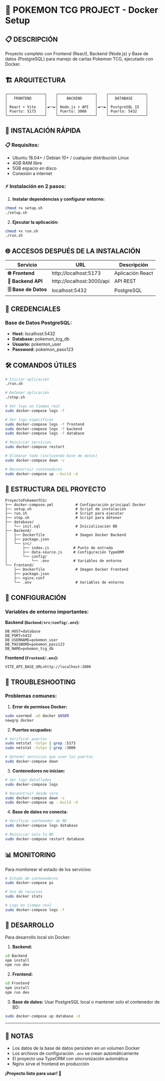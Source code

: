# 🎴 POKEMON TCG PROJECT - Docker Setup

## 📋 **DESCRIPCIÓN**
Proyecto completo con Frontend (React), Backend (Node.js) y Base de datos (PostgreSQL) para manejo de cartas Pokemon TCG, ejecutado con Docker.

## 🏗️ **ARQUITECTURA**
```
┌─────────────────┐    ┌─────────────────┐    ┌─────────────────┐
│   FRONTEND      │    │    BACKEND      │    │   DATABASE      │
│                 │    │                 │    │                 │
│ React + Vite    │◄──►│ Node.js + API   │◄──►│ PostgreSQL 15   │
│ Puerto: 5173    │    │ Puerto: 3000    │    │ Puerto: 5432    │
└─────────────────┘    └─────────────────┘    └─────────────────┘
```

## 🚀 **INSTALACIÓN RÁPIDA**

### 📋 Requisitos:
- Ubuntu 18.04+ / Debian 10+ / cualquier distribución Linux
- 4GB RAM libre
- 5GB espacio en disco
- Conexión a internet

### ⚡ Instalación en 2 pasos:

1. **Instalar dependencias y configurar entorno:**
```bash
chmod +x setup.sh
./setup.sh
```

2. **Ejecutar la aplicación:**
```bash
chmod +x run.sh
./run.sh
```

## 🌐 **ACCESOS DESPUÉS DE LA INSTALACIÓN**

| Servicio | URL | Descripción |
|----------|-----|-------------|
| **🌐 Frontend** | http://localhost:5173 | Aplicación React |
| **🔧 Backend API** | http://localhost:3000/api | API REST |
| **🗄️ Base de Datos** | localhost:5432 | PostgreSQL |

## 🔑 **CREDENCIALES**

### Base de Datos PostgreSQL:
- **Host:** localhost:5432
- **Database:** pokemon_tcg_db  
- **Usuario:** pokemon_user
- **Password:** pokemon_pass123

## 🛠️ **COMANDOS ÚTILES**

```bash
# Iniciar aplicación
./run.sh

# Detener aplicación
./stop.sh

# Ver logs en tiempo real
sudo docker-compose logs -f

# Ver logs específicos
sudo docker-compose logs -f frontend
sudo docker-compose logs -f backend  
sudo docker-compose logs -f database

# Reiniciar servicios
sudo docker-compose restart

# Eliminar todo (incluyendo base de datos)
sudo docker-compose down -v

# Reconstruir contenedores
sudo docker-compose up --build -d
```

## 📁 **ESTRUCTURA DEL PROYECTO**

```
ProyectoPokemonTCG/
├── docker-compose.yml          # Configuración principal Docker
├── setup.sh                    # Script de instalación 
├── run.sh                      # Script para ejecutar
├── stop.sh                     # Script para detener
├── database/
│   └── init.sql                # Inicialización BD
├── Backend/
│   ├── Dockerfile              # Imagen Docker Backend
│   ├── package.json
│   └── src/
│       ├── index.js           # Punto de entrada
│       ├── data-source.js     # Configuración TypeORM
│       └── config/
│           └── .env           # Variables de entorno
└── Frontend/
    ├── Dockerfile              # Imagen Docker Frontend
    ├── package.json
    ├── nginx.conf
    └── .env                    # Variables de entorno
```

## 🔧 **CONFIGURACIÓN**

### Variables de entorno importantes:

**Backend (`Backend/src/config/.env`):**
```env
DB_HOST=database
DB_PORT=5432
DB_USERNAME=pokemon_user
DB_PASSWORD=pokemon_pass123
DB_NAME=pokemon_tcg_db
```

**Frontend (`Frontend/.env`):**
```env
VITE_API_BASE_URL=http://localhost:3000
```

## 🐛 **TROUBLESHOOTING**

### Problemas comunes:

1. **Error de permisos Docker:**
```bash
sudo usermod -aG docker $USER
newgrp docker
```

2. **Puertos ocupados:**
```bash
# Verificar puertos
sudo netstat -tulpn | grep :5173
sudo netstat -tulpn | grep :3000

# Detener servicios que usen los puertos
sudo docker-compose down
```

3. **Contenedores no inician:**
```bash
# Ver logs detallados
sudo docker-compose logs

# Reconstruir desde cero
sudo docker-compose down -v
sudo docker-compose up --build -d
```

4. **Base de datos no conecta:**
```bash
# Verificar contenedor de BD
sudo docker-compose logs database

# Reiniciar solo la BD
sudo docker-compose restart database
```

## 📊 **MONITORING**

Para monitorear el estado de los servicios:

```bash
# Estado de contenedores
sudo docker-compose ps

# Uso de recursos
sudo docker stats

# Logs en tiempo real
sudo docker-compose logs -f
```

## 🔄 **DESARROLLO**

Para desarrollo local sin Docker:

1. **Backend:**
```bash
cd Backend
npm install
npm run dev
```

2. **Frontend:**
```bash
cd Frontend  
npm install
npm run dev
```

3. **Base de datos:**
Usar PostgreSQL local o mantener solo el contenedor de BD:
```bash
sudo docker-compose up database -d
```

---

## 📝 **NOTAS**

- Los datos de la base de datos persisten en un volumen Docker
- Los archivos de configuración `.env` se crean automáticamente  
- El proyecto usa TypeORM con sincronización automática
- Nginx sirve el frontend en producción

**¡Proyecto listo para usar! 🎉**
